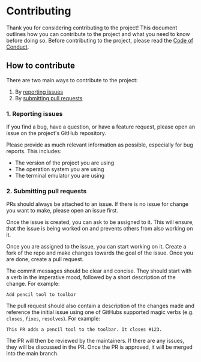 Contributing
============

Thank you for considering contributing to the project! This document outlines how you can contribute to the project and what you need to know before doing so.
Before contributing to the project, please read the [Code of Conduct](CODE_OF_CONDUCT.md).

## How to contribute

There are two main ways to contribute to the project:

1. By [reporting issues](#1-reporting-issues)
2. By [submitting pull requests](#2-submitting-pull-requests)

### 1. Reporting issues

If you find a bug, have a question, or have a feature request, please open an issue on the project's GitHub repository.

Please provide as much relevant information as possible, especially for bug reports. This includes:
- The version of the project you are using
- The operation system you are using
- The terminal emulator you are using

### 2. Submitting pull requests

PRs should always be attached to an issue. If there is no issue for change you want to make, please open an issue first.

Once the issue is created, you can ask to be assigned to it. This will ensure, that the issue is being worked on and prevents others from also working on it.

Once you are assigned to the issue, you can start working on it. Create a fork of the repo and make changes towards the goal of the issue. Once you are done, create a pull request.

The commit messages should be clear and concise. They should start with a verb in the imperative mood, followed by a short description of the change. For example:

```
Add pencil tool to toolbar
```

The pull request should also contain a description of the changes made and reference the initial issue using one of GitHubs supported magic verbs (e.g. `closes`, `fixes`, `resolves`). For example:

```
This PR adds a pencil tool to the toolbar. It closes #123.
```

The PR will then be reviewed by the maintainers. If there are any issues, they will be discussed in the PR. Once the PR is approved, it will be merged into the main branch.
